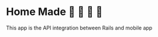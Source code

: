 # Home Made :egg: :cake: :rice: :curry:

This app is the API integration between Rails and mobile app
